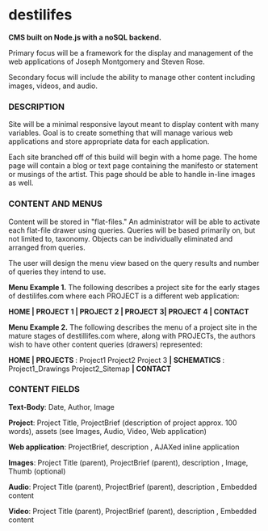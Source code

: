 # destilifes
<p><strong>CMS built on Node.js with a noSQL backend.</strong></p>

<p>Primary focus will be a framework for the display and management of the web applications of Joseph Montgomery and Steven Rose.</p>
<p>Secondary focus will include the ability to manage other content including images, videos, and audio.</p>

<h3>DESCRIPTION</h3>
<p>Site will be a minimal responsive layout meant to display content with many variables. Goal is to create something that will manage various web applications and store appropriate data for each application.</p>
<p>Each site branched off of this build will begin with a home page. The home page will contain a blog or text page containing the manifesto or statement or musings of the artist. This page should be able to handle in-line images as well.</p> 

<h3>CONTENT AND MENUS</h3>
<p>Content will be stored in "flat-files." An administrator will be able to activate each flat-file drawer using queries. Queries will be based primarily on, but not limited to, taxonomy. Objects can be individually eliminated and arranged from queries.</p>
<p>The user will design the menu view based on the query results and number of queries they intend to use.</p>

<p><strong>Menu Example 1.</strong> The following describes a project site for the early stages of destilifes.com where each PROJECT is a different web application:</p> 
<p><strong>HOME | PROJECT 1 | PROJECT 2 | PROJECT 3| PROJECT 4 | CONTACT</strong></p>
<p><strong>Menu Example 2.</strong> The following describes the menu of a project site in the mature stages of destillifes.com where, along with PROJECTs, the authors wish to have other content queries (drawers) represented: </p>
<p><strong>HOME | PROJECTS </strong>: Project1 Project2 Project 3  <strong>| SCHEMATICS </strong>: Project1_Drawings Project2_Sitemap <strong>| CONTACT</strong></p>

<h3>CONTENT FIELDS</h3>
<p><strong>Text-Body</strong>: Date, Author, Image</p>
<p><strong>Project</strong>: Project Title, ProjectBrief (description of project approx. 100 words), assets (see Images, Audio, Video, Web application)</p>
<p><strong>Web application</strong>: ProjectBrief, description <taxonomy: title, date>, AJAXed inline application</p>
<p><strong>Images</strong>: Project Title (parent), ProjectBrief (parent), description <taxonomy: title, date, medium, dimensions>, Image, Thumb (optional)</p>
<p><strong>Audio</strong>: Project Title (parent), ProjectBrief (parent), description <taxonomy: title, date, medium, dimensions>, Embedded content</p>
<p><strong>Video</strong>: Project Title (parent), ProjectBrief (parent), description <taxonomy: title, date, medium, dimensions>, Embedded content</p>





